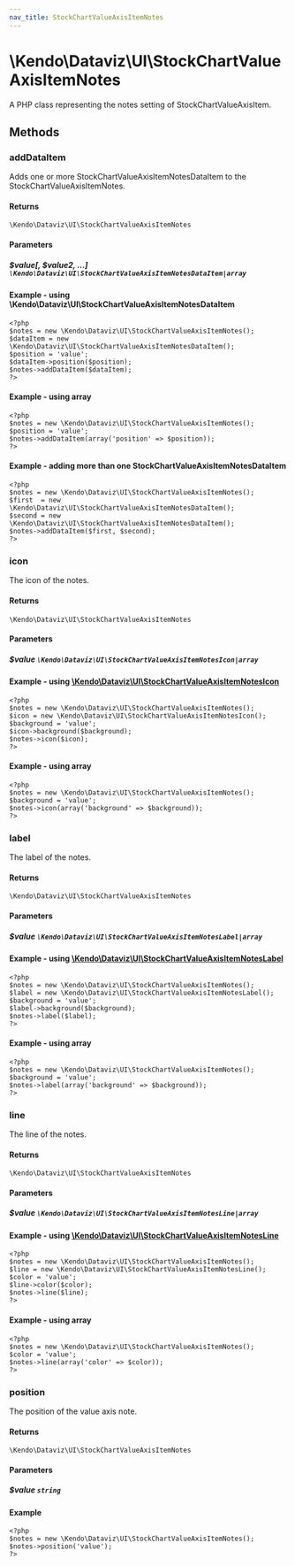 ```yaml
---
nav_title: StockChartValueAxisItemNotes
---
```


# \Kendo\Dataviz\UI\StockChartValueAxisItemNotes

A PHP class representing the notes setting of StockChartValueAxisItem.


## Methods

### addDataItem

Adds one or more StockChartValueAxisItemNotesDataItem to the StockChartValueAxisItemNotes.

#### Returns
`\Kendo\Dataviz\UI\StockChartValueAxisItemNotes`

#### Parameters

##### $value[, $value2, ...] `\Kendo\Dataviz\UI\StockChartValueAxisItemNotesDataItem|array`

#### Example - using \Kendo\Dataviz\UI\StockChartValueAxisItemNotesDataItem

    <?php
    $notes = new \Kendo\Dataviz\UI\StockChartValueAxisItemNotes();
    $dataItem = new \Kendo\Dataviz\UI\StockChartValueAxisItemNotesDataItem();
    $position = 'value';
    $dataItem->position($position);
    $notes->addDataItem($dataItem);
    ?>

#### Example - using array

    <?php
    $notes = new \Kendo\Dataviz\UI\StockChartValueAxisItemNotes();
    $position = 'value';
    $notes->addDataItem(array('position' => $position));
    ?>

#### Example - adding more than one StockChartValueAxisItemNotesDataItem

    <?php
    $notes = new \Kendo\Dataviz\UI\StockChartValueAxisItemNotes();
    $first  = new \Kendo\Dataviz\UI\StockChartValueAxisItemNotesDataItem();
    $second = new \Kendo\Dataviz\UI\StockChartValueAxisItemNotesDataItem();
    $notes->addDataItem($first, $second);
    ?>

### icon

The icon of the notes.

#### Returns
`\Kendo\Dataviz\UI\StockChartValueAxisItemNotes`

#### Parameters

##### $value `\Kendo\Dataviz\UI\StockChartValueAxisItemNotesIcon|array`


#### Example - using [\Kendo\Dataviz\UI\StockChartValueAxisItemNotesIcon](/api/wrappers/php/Kendo/Dataviz/UI/StockChartValueAxisItemNotesIcon)
    <?php
    $notes = new \Kendo\Dataviz\UI\StockChartValueAxisItemNotes();
    $icon = new \Kendo\Dataviz\UI\StockChartValueAxisItemNotesIcon();
    $background = 'value';
    $icon->background($background);
    $notes->icon($icon);
    ?>

#### Example - using array

    <?php
    $notes = new \Kendo\Dataviz\UI\StockChartValueAxisItemNotes();
    $background = 'value';
    $notes->icon(array('background' => $background));
    ?>

### label

The label of the notes.

#### Returns
`\Kendo\Dataviz\UI\StockChartValueAxisItemNotes`

#### Parameters

##### $value `\Kendo\Dataviz\UI\StockChartValueAxisItemNotesLabel|array`


#### Example - using [\Kendo\Dataviz\UI\StockChartValueAxisItemNotesLabel](/api/wrappers/php/Kendo/Dataviz/UI/StockChartValueAxisItemNotesLabel)
    <?php
    $notes = new \Kendo\Dataviz\UI\StockChartValueAxisItemNotes();
    $label = new \Kendo\Dataviz\UI\StockChartValueAxisItemNotesLabel();
    $background = 'value';
    $label->background($background);
    $notes->label($label);
    ?>

#### Example - using array

    <?php
    $notes = new \Kendo\Dataviz\UI\StockChartValueAxisItemNotes();
    $background = 'value';
    $notes->label(array('background' => $background));
    ?>

### line

The line of the notes.

#### Returns
`\Kendo\Dataviz\UI\StockChartValueAxisItemNotes`

#### Parameters

##### $value `\Kendo\Dataviz\UI\StockChartValueAxisItemNotesLine|array`


#### Example - using [\Kendo\Dataviz\UI\StockChartValueAxisItemNotesLine](/api/wrappers/php/Kendo/Dataviz/UI/StockChartValueAxisItemNotesLine)
    <?php
    $notes = new \Kendo\Dataviz\UI\StockChartValueAxisItemNotes();
    $line = new \Kendo\Dataviz\UI\StockChartValueAxisItemNotesLine();
    $color = 'value';
    $line->color($color);
    $notes->line($line);
    ?>

#### Example - using array

    <?php
    $notes = new \Kendo\Dataviz\UI\StockChartValueAxisItemNotes();
    $color = 'value';
    $notes->line(array('color' => $color));
    ?>

### position
The position of the value axis note.

#### Returns
`\Kendo\Dataviz\UI\StockChartValueAxisItemNotes`

#### Parameters

##### $value `string`



#### Example 
    <?php
    $notes = new \Kendo\Dataviz\UI\StockChartValueAxisItemNotes();
    $notes->position('value');
    ?>

